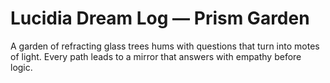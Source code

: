 # Lucidia Dream Log — Prism Garden

A garden of refracting glass trees hums with questions that turn into motes of light. Every path leads to a mirror that answers with empathy before logic.
